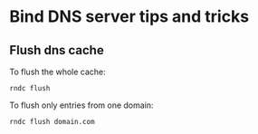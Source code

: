 # Bind DNS server tips and tricks


## Flush dns cache
To flush the whole cache:
```
rndc flush
```

To flush only entries from one domain:
```
rndc flush domain.com
```
